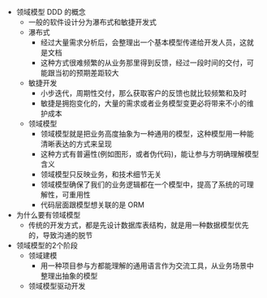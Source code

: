 - 领域模型 DDD 的概念
    - 一般的软件设计分为瀑布式和敏捷开发式
    - 瀑布式
        - 经过大量需求分析后，会整理出一个基本模型传递给开发人员，这就是文档
        - 这种方式很难频繁的从业务那里得到反馈，经过一段时间的交付，可能跟当初的预期差距较大
    - 敏捷开发
        - 小步迭代，周期性交付，那么获取客户的反馈也就比较频繁和及时
        - 敏捷是拥抱变化的，大量的需求或者业务模型变更必将带来不小的维护成本
    - 领域模型
        - 领域模型就是把业务高度抽象为一种通用的模型，这种模型用一种能清晰表达的方式来呈现
        - 这种方式有普遍性(例如图形，或者伪代码)，能让参与方明确理解模型含义
        - 领域模型只反映业务，和技术细节无关
        - 领域模型确保了我们的业务逻辑都在一个模型中，提高了系统的可理解性，可重用性
        - 代码层面跟模型想关联的是 ORM
- 为什么要有领域模型
    - 传统的开发方式，都是先设计数据库表结构，就是用一种数据模型优先的，导致沟通的脱节
- 领域模型的2个阶段
    - 领域建模
        - 用一种项目参与方都能理解的通用语言作为交流工具，从业务场景中整理出抽象的模型
    - 领域模型驱动开发
